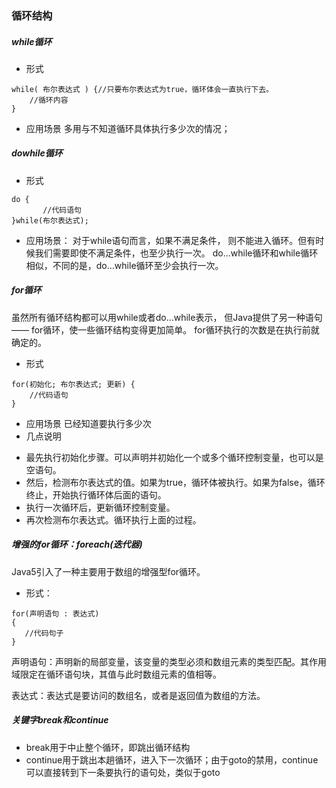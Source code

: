### 循环结构
##### while循环
* 形式
```
while( 布尔表达式 ) {//只要布尔表达式为true，循环体会一直执行下去。
	//循环内容
}
```

* 应用场景
多用与不知道循环具体执行多少次的情况；
##### dowhile循环
* 形式
```
do {
       //代码语句
}while(布尔表达式);

```

* 应用场景：
对于while语句而言，如果不满足条件，
则不能进入循环。但有时候我们需要即使不满足条件，也至少执行一次。
do…while循环和while循环相似，不同的是，do…while循环至少会执行一次。


##### for循环
虽然所有循环结构都可以用while或者do...while表示，
但Java提供了另一种语句 —— for循环，使一些循环结构变得更加简单。 
for循环执行的次数是在执行前就确定的。
* 形式
```
for(初始化; 布尔表达式; 更新) {
    //代码语句
}
```
* 应用场景
已经知道要执行多少次
* 几点说明
- 最先执行初始化步骤。可以声明并初始化一个或多个循环控制变量，也可以是空语句。 
- 然后，检测布尔表达式的值。如果为true，循环体被执行。如果为false，循环终止，开始执行循环体后面的语句。 
- 执行一次循环后，更新循环控制变量。 
- 再次检测布尔表达式。循环执行上面的过程。 

##### 增强的for循环：foreach(迭代器)
Java5引入了一种主要用于数组的增强型for循环。     
* 形式：
```
for(声明语句 : 表达式)
{
   //代码句子
}
```
声明语句：声明新的局部变量，该变量的类型必须和数组元素的类型匹配。其作用域限定在循环语句块，其值与此时数组元素的值相等。 

表达式：表达式是要访问的数组名，或者是返回值为数组的方法。            

##### 关键字break和continue
* break用于中止整个循环，即跳出循环结构
* continue用于跳出本趟循环，进入下一次循环；由于goto的禁用，continue可以直接转到下一条要执行的语句处，类似于goto
